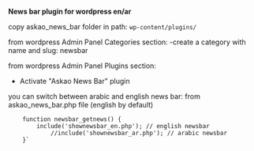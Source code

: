**News bar plugin for wordpress en/ar**

copy askao_news_bar folder in path:
`wp-content/plugins/`

from wordpress Admin Panel Categories section:
-create a category with name and slug: newsbar

from wordpress Admin Panel Plugins section:
- Activate "Askao News Bar" plugin

you can switch between arabic and english news bar:
from askao_news_bar.php file (english by default)
```
	function newsbar_getnews() {      
		include('shownewsbar_en.php'); // english newsbar
        	//include('shownewsbar_ar.php'); // arabic newsbar
	}`
```
